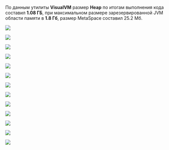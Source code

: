 По данным утилиты **VisualVM** размер **Heap** по итогам выполнения 
кода составил **1.08 ГБ**, при максимальном размере зарезервированной
JVM области памяти в **1.8 Гб**, размер MetaSpace составил 25.2 Мб.

![](C:\Users\nftkm\IdeaProjects\jvm-visualvm-experience\Pause30secHeap.jpg)

![](C:\Users\nftkm\IdeaProjects\jvm-visualvm-experience\MetaspaceVertx.jpg)

![](C:\Users\nftkm\IdeaProjects\jvm-visualvm-experience\ClassesVertx.jpg)

![](C:\Users\nftkm\IdeaProjects\jvm-visualvm-experience\HeapVertx.jpg)

![](C:\Users\nftkm\IdeaProjects\jvm-visualvm-experience\MetaspaceNetty.jpg)

![](C:\Users\nftkm\IdeaProjects\jvm-visualvm-experience\ClassesNetty.jpg)

![](C:\Users\nftkm\IdeaProjects\jvm-visualvm-experience\HeapNetty.jpg)

![](C:\Users\nftkm\IdeaProjects\jvm-visualvm-experience\MetaspaceSpring.jpg)

![](C:\Users\nftkm\IdeaProjects\jvm-visualvm-experience\ClassesSpring.jpg)

![](C:\Users\nftkm\IdeaProjects\jvm-visualvm-experience\HeapSpring.jpg)

![](C:\Users\nftkm\IdeaProjects\jvm-visualvm-experience\HeapObject.jpg)

![](C:\Users\nftkm\IdeaProjects\jvm-visualvm-experience\MetaspaceObject.jpg)

![](C:\Users\nftkm\IdeaProjects\jvm-visualvm-experience\ClassesObject.jpg)




